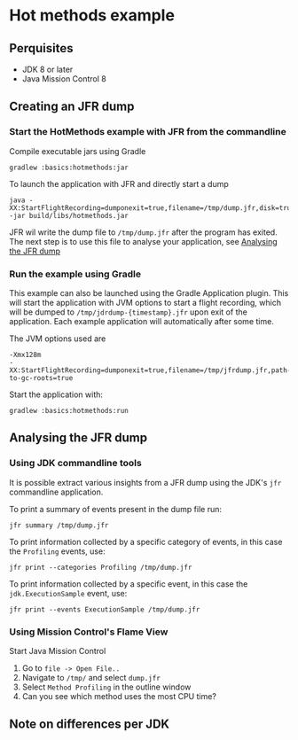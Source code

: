 # Hot methods example
## Perquisites
- JDK 8 or later
- Java Mission Control 8

## Creating an JFR dump
### Start the HotMethods example with JFR from the commandline
Compile executable jars using Gradle
```shell
gradlew :basics:hotmethods:jar
```
To launch the application with JFR and directly start a dump

```shell
java -XX:StartFlightRecording=dumponexit=true,filename=/tmp/dump.jfr,disk=true -jar build/libs/hotmethods.jar 
```

JFR wil write the dump file to `/tmp/dump.jfr` after the program has exited. The next step is to use this file to analyse your application, see [Analysing the JFR dump](#analysing-the-jfr-dump)

### Run the example using Gradle
This example can also be launched using the Gradle Application plugin. This will start the application with JVM options to start a flight recording, which will be dumped to `/tmp/jdrdump-{timestamp}.jfr` upon exit of the application. Each example application will automatically after some time.

The JVM options used are
```shell
-Xmx128m
-XX:StartFlightRecording=dumponexit=true,filename=/tmp/jfrdump.jfr,path-to-gc-roots=true
```

Start the application with:
```shell
gradlew :basics:hotmethods:run
```

## Analysing the JFR dump
### Using JDK commandline tools
It is possible extract various insights from a JFR dump using the JDK's `jfr` commandline application.

To print a summary of events present in the dump file run:
```shell
jfr summary /tmp/dump.jfr
```

To print information collected by a specific category of events, in this case the `Profiling` events, use:
```shell
jfr print --categories Profiling /tmp/dump.jfr
```

To print information collected by a specific event, in this case the `jdk.ExecutionSample` event, use:
```shell
jfr print --events ExecutionSample /tmp/dump.jfr
```
### Using Mission Control's Flame View
Start Java Mission Control

1. Go to `file -> Open File..`
2. Navigate to `/tmp/` and select `dump.jfr`
3. Select `Method Profiling` in the outline window 
4. Can you see which method uses the most CPU time?


## Note on differences per JDK


